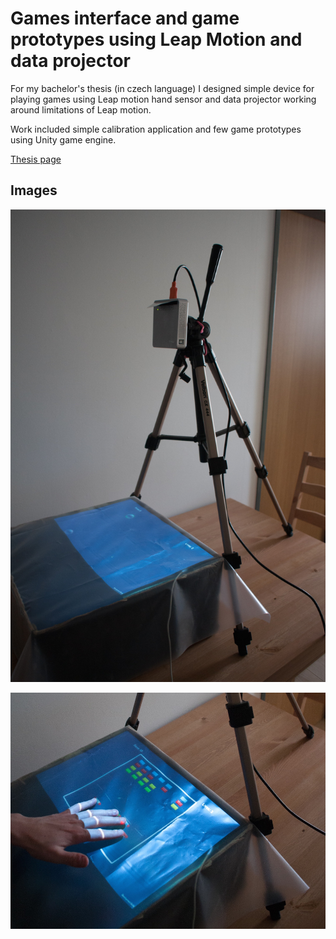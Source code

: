 # Games interface and game prototypes using Leap Motion and data projector

For my bachelor's thesis (in czech language) I designed simple device for playing games using Leap motion hand sensor and data projector working around limitations of Leap motion.

Work included simple calibration application and few game prototypes using Unity game engine.

[Thesis page](http://www.fit.vutbr.cz/study/DP/BP.php?id=17327)

## Images

![Working prototype](images/prototype.jpg)


![Playing some game](images/game.jpg)
